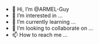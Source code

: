 - 👋 Hi, I’m @ARMEL-Guy
- 👀 I’m interested in ...
- 🌱 I’m currently learning ...
- 💞️ I’m looking to collaborate on ...
- 📫 How to reach me ...

<!---
ARMEL-Guy/ARMEL-Guy is a ✨ special ✨ repository because its `README.md` (this file) appears on your GitHub profile.
You can click the Preview link to take a look at your changes.
--->
